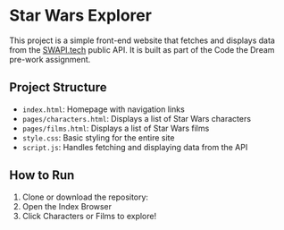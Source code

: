 # Star Wars Explorer

This project is a simple front-end website that fetches and displays data from the [SWAPI.tech](https://www.swapi.tech) public API. It is built as part of the Code the Dream pre-work assignment.


## Project Structure

- `index.html`: Homepage with navigation links
- `pages/characters.html`: Displays a list of Star Wars characters
- `pages/films.html`: Displays a list of Star Wars films
- `style.css`: Basic styling for the entire site
- `script.js`: Handles fetching and displaying data from the API

## How to Run

1. Clone or download the repository:
2. Open the Index Browser
3. Click Characters or Films to explore!

 
